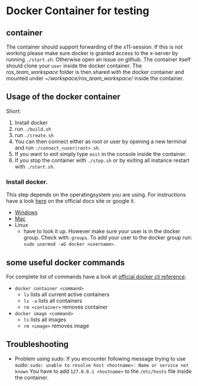 # Docker Container for testing

## container
The container should support forwarding of the x11-session. If this is not working please make sure docker is granted access to the x-server by running `./start.sh`. Otherwise open an issue on github.
The container itself should clone your `user` inside the docker container. The _ros_team_workspace_ folder is then shared with the docker container and mounted under _~/workspace/ros_team_workspace/_ inside the container.

## Usage of the docker container
Short:
1. Install docker
2. run `./build.sh`
3. run `./create.sh`
4. You can then connect either as root or user by opening a new terminal and run `:/connect_<user|root>.sh`.
5. If you want to exit simply type `exit` in the console inside the container.
6. If you stop the container with `./stop.sh` or by exiting all instance restart with `./start.sh`.

### Install docker.
This step depends on the operatingsystem you are using. For instructions have a look [here](https://docs.docker.com/) on the official docs site or google it.
* [Windows](https://docs.docker.com/desktop/windows/install/)
* [Mac](https://docs.docker.com/desktop/mac/install/)
* Linux
    - have to look it up. However make sure your user is in the docker group. Check with: `groups`.
    To add your user to the docker group run: `sudo usermod -aG docker <username>`.



## some useful docker commands
For complete list of commands have a look at [official docker cli reference](https://docs.docker.com/engine/reference/commandline/cli/).

+ `docker container <command>`
    + `ls` lists all current active containers
    + `ls -a` lists all containers
    + `rm <container>` removes container
+ `docker image <command>`
    + `ls` lists all images
    + `rm <image>` removes image

## Troubleshooting
* Problem using sudo:
If you encounter following message trying to use sudo:
`sudo: unable to resolve host <hostname>: Name or service not known`
You have to add `127.0.0.1 <hostname>` to the `/etc/hosts` file inside the container.
